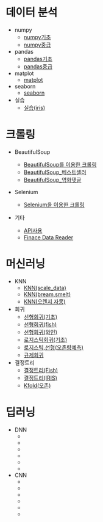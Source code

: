 # 데이터 분석
- numpy
    - [numpy기초](./material/numpy%2Cpandas/Lec01_numpy_%EC%8B%A4%EC%8A%B5.ipynb)
    - [numpy중급](./material/numpy%2Cpandas/Lec02_numpy_2.ipynb)
- pandas
    - [pandas기초](./material/numpy%2Cpandas/Lec02_Pandas.ipynb)
    - [pandas중급](./material/numpy%2Cpandas/Lec03_pandas_2.ipynb)
- matplot
    - [matplot](./material/numpy%2Cpandas/Lec03_matplot.ipynb)
- seaborn
    - [seaborn](./material/numpy%2Cpandas/Lec04_seaborn.ipynb)
- 실습
    - [실습(iris)](./material/numpy%2Cpandas/Lec05_iris%EC%8B%A4%EC%8A%B5.ipynb)
 
# 크롤링
- BeautifulSoup
    - [BeautifulSoup를 이용한 크롤링](./material/%ED%81%AC%EB%A1%A4%EB%A7%81/BeautifulSoup%EB%A5%BC%20%EC%9D%B4%EC%9A%A9%ED%95%9C%20%ED%81%AC%EB%A1%A4%EB%A7%81.ipynb)
    - [BeautifulSoup_베스트셀러](./material/%ED%81%AC%EB%A1%A4%EB%A7%81/BeautifulSoup_%EB%B2%A0%EC%8A%A4%ED%8A%B8%EC%85%80%EB%9F%AC.ipynb)
    - [BeautifulSoup_영화댓글](./material/%ED%81%AC%EB%A1%A4%EB%A7%81/BeautifulSoup_%EC%98%81%ED%99%94%EB%8C%93%EA%B8%80.ipynb)
- Selenium
    - [Selenium을 이용한 크롤링](./material/%ED%81%AC%EB%A1%A4%EB%A7%81/Selenium%EC%9D%84%20%EC%9D%B4%EC%9A%A9%ED%95%9C%20%ED%81%AC%EB%A1%A4%EB%A7%81.ipynb)

- 기타
    - [API사용](./material/%ED%81%AC%EB%A1%A4%EB%A7%81/API%EC%82%AC%EC%9A%A9.ipynb)
    - [Finace Data Reader](./material/%ED%81%AC%EB%A1%A4%EB%A7%81/Finace%20Data%20Reader.ipynb)

# 머신러닝
-  KNN
    - [KNN(scale_data)](./material/KNN/KNN(scale_data).ipynb)
    - [KNN(bream,smelt)](./material/KNN/KNN(bream%2Csmelt).ipynb)
    - [KNN(오렌지 자몽)](./material/KNN/KNN(%EC%98%A4%EB%A0%8C%EC%A7%80%20%EC%9E%90%EB%AA%BD).ipynb)
- 회귀
    - [선형회귀(기초)](./material/%ED%9A%8C%EA%B7%80/%EC%84%A0%ED%98%95%ED%9A%8C%EA%B7%80(%EA%B8%B0%EC%B4%88).ipynb)
    - [선형회귀(fish)](./material/%ED%9A%8C%EA%B7%80/%EC%84%A0%ED%98%95%ED%9A%8C%EA%B7%80(fish).ipynb)
    - [선형회귀(와인)](./material/%ED%9A%8C%EA%B7%80/%EC%84%A0%ED%98%95%ED%9A%8C%EA%B7%80(%EC%99%80%EC%9D%B8).ipynb)
    - [로지스틱회귀(기초)](./material/%ED%9A%8C%EA%B7%80/%EC%84%A0%ED%98%95%ED%9A%8C%EA%B7%80(%EC%99%80%EC%9D%B8).ipynb)
    - [로지스틱,선형(오존량예측)](/material/%ED%9A%8C%EA%B7%80/%EB%A1%9C%EC%A7%80%EC%8A%A4%ED%8B%B1%2C%EC%84%A0%ED%98%95(%EC%98%A4%EC%A1%B4%EB%9F%89%EC%98%88%EC%B8%A1).ipynb)
    - [규제회귀](/material/%ED%9A%8C%EA%B7%80/%EA%B7%9C%EC%A0%9C_%ED%9A%8C%EA%B7%80.ipynb)
- 결정트리
    - [결정트리(Fish)](./material/%EA%B2%B0%EC%A0%95%ED%8A%B8%EB%A6%AC/%EA%B2%B0%EC%A0%95%ED%8A%B8%EB%A6%AC(Fish).ipynb)
    - [결정트리(IRIS)](./material/%EA%B2%B0%EC%A0%95%ED%8A%B8%EB%A6%AC/%EA%B2%B0%EC%A0%95%ED%8A%B8%EB%A6%AC(IRIS).ipynb)
    - [Kfold(오존)](./material/%EA%B2%B0%EC%A0%95%ED%8A%B8%EB%A6%AC/Kfold(%EC%98%A4%EC%A1%B4).ipynb)
# 딥러닝
- DNN
    - []()
    - []()
    - []()
    - []()
    - []()
    - []()
- CNN
    - []()
    - []()
    - []()
    - []()
    - []()
    - []()
